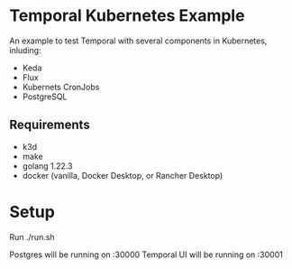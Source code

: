 # Temporal Kubernetes Example

An example to test Temporal with several components in Kubernetes, inluding:

- Keda
- Flux
- Kubernets CronJobs
- PostgreSQL

## Requirements

- k3d
- make
- golang 1.22.3
- docker (vanilla, Docker Desktop, or Rancher Desktop)

# Setup

Run ./run.sh

Postgres will be running on :30000
Temporal UI will be running on :30001

